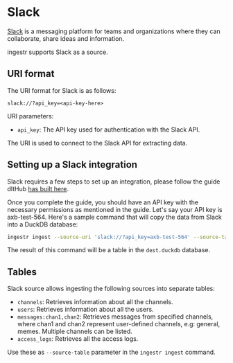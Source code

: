 # Slack

[Slack](https://www.Slack.com/) is a messaging platform for teams and organizations where they can collaborate, share ideas and information.

ingestr supports Slack as a source.

## URI format

The URI format for Slack is as follows:

```plaintext
slack://?api_key=<api-key-here>
```

URI parameters:

- `api_key`: The API key used for authentication with the Slack API.

The URI is used to connect to the Slack API for extracting data.

## Setting up a Slack integration

Slack requires a few steps to set up an integration, please follow the guide dltHub [has built here](https://dlthub.com/docs/dlt-ecosystem/verified-sources/Slack#setup-guide).

Once you complete the guide, you should have an API key with the necessary permissions as mentioned in the guide. Let's say your API key is axb-test-564. Here's a sample command that will copy the data from Slack into a DuckDB database:

```sh
ingestr ingest --source-uri 'slack://?api_key=axb-test-564' --source-table 'channels' --dest-uri duckdb:///dest.duckdb --dest-table 'dest.channels'
```

The result of this command will be a table in the `dest.duckdb` database.

## Tables

Slack source allows ingesting the following sources into separate tables:

- `channels`: Retrieves information about all the channels.
- `users`: Retrieves information about all the users.
- `messages:chan1,chan2`: Retrieves messages from specified channels, where chan1 and chan2 represent user-defined channels, e.g: general, memes. Multiple channels can be listed.
- `access_logs`: Retrieves all the access logs.

Use these as `--source-table` parameter in the `ingestr ingest` command.

